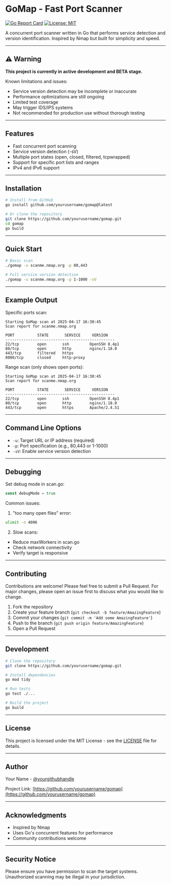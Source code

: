 # GoMap - Fast Port Scanner

[![Go Report Card](https://goreportcard.com/badge/github.com/yourusername/gomap)](https://goreportcard.com/report/github.com/yourusername/gomap)
[![License: MIT](https://img.shields.io/badge/License-MIT-yellow.svg)](https://opensource.org/licenses/MIT)

A concurrent port scanner written in Go that performs service detection and version identification. Inspired by Nmap but built for simplicity and speed.

---

## ⚠️ Warning

**This project is currently in active development and BETA stage.**

Known limitations and issues:
- Service version detection may be incomplete or inaccurate
- Performance optimizations are still ongoing
- Limited test coverage
- May trigger IDS/IPS systems
- Not recommended for production use without thorough testing

---

## Features

- Fast concurrent port scanning
- Service version detection (-sV)
- Multiple port states (open, closed, filtered, tcpwrapped)
- Support for specific port lists and ranges
- IPv4 and IPv6 support

---

## Installation

```bash
# Install from GitHub
go install github.com/yourusername/gomap@latest

# Or clone the repository
git clone https://github.com/yourusername/gomap.git
cd gomap
go build
```

---

## Quick Start

```bash
# Basic scan
./gomap -u scanme.nmap.org -p 80,443

# Full service version detection
./gomap -u scanme.nmap.org -p 1-1000 -sV
```

---

## Example Output

Specific ports scan:
```
Starting GoMap scan at 2025-04-17 16:30:45
Scan report for scanme.nmap.org

PORT          STATE       SERVICE     VERSION
------------------------------------------------
22/tcp        open       ssh         OpenSSH 8.4p1
80/tcp        open       http        nginx/1.18.0
443/tcp       filtered   https       
8080/tcp      closed     http-proxy  
```

Range scan (only shows open ports):
```
Starting GoMap scan at 2025-04-17 16:30:45
Scan report for scanme.nmap.org

PORT          STATE       SERVICE     VERSION
------------------------------------------------
22/tcp        open       ssh         OpenSSH 8.4p1
80/tcp        open       http        nginx/1.18.0
443/tcp       open       https       Apache/2.4.51
```

---

## Command Line Options

- `-u`: Target URL or IP address (required)
- `-p`: Port specification (e.g., 80,443 or 1-1000)
- `-sV`: Enable service version detection

---

## Debugging

Set debug mode in scan.go:
```go
const debugMode = true
```

Common issues:
1. "too many open files" error:
```bash
ulimit -n 4096
```

2. Slow scans:
- Reduce maxWorkers in scan.go
- Check network connectivity
- Verify target is responsive

---

## Contributing

Contributions are welcome! Please feel free to submit a Pull Request. For major changes, please open an issue first to discuss what you would like to change.

1. Fork the repository
2. Create your feature branch (`git checkout -b feature/AmazingFeature`)
3. Commit your changes (`git commit -m 'Add some AmazingFeature'`)
4. Push to the branch (`git push origin feature/AmazingFeature`)
5. Open a Pull Request

---

## Development

```bash
# Clone the repository
git clone https://github.com/yourusername/gomap.git

# Install dependencies
go mod tidy

# Run tests
go test ./...

# Build the project
go build
```

---

## License

This project is licensed under the MIT License - see the [LICENSE](LICENSE) file for details.

---

## Author

Your Name - [@yourgithubhandle](https://github.com/yourgithubhandle)

Project Link: [https://github.com/yourusername/gomap](https://github.com/yourusername/gomap)

---

## Acknowledgments

- Inspired by Nmap
- Uses Go's concurrent features for performance
- Community contributions welcome

---

## Security Notice

Please ensure you have permission to scan the target systems. Unauthorized scanning may be illegal in your jurisdiction.